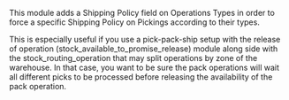 This module adds a Shipping Policy field on Operations Types in order to
force a specific Shipping Policy on Pickings according to their types.

This is especially useful if you use a pick-pack-ship setup with the
release of operation (stock_available_to_promise_release) module along
side with the stock_routing_operation that may split operations by zone
of the warehouse. In that case, you want to be sure the pack operations
will wait all different picks to be processed before releasing the
availability of the pack operation.
